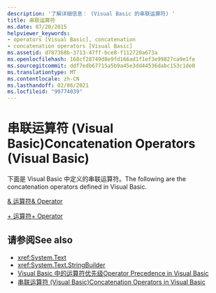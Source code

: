 ```yaml
---
description: '了解详细信息： (Visual Basic 的串联运算符) '
title: 串联运算符
ms.date: 07/20/2015
helpviewer_keywords:
- operators [Visual Basic], concatenation
- concatenation operators [Visual Basic]
ms.assetid: d787368b-3713-47ff-bce8-f112720a673a
ms.openlocfilehash: 168cf28749d8e9fd166ad1f1ef3e99827ca9e1fe
ms.sourcegitcommit: ddf7edb67715a5b9a45e3dd44536dabc153c1de0
ms.translationtype: MT
ms.contentlocale: zh-CN
ms.lasthandoff: 02/06/2021
ms.locfileid: "99774039"
---
```

# <a name="concatenation-operators-visual-basic"></a><span data-ttu-id="baf68-103">串联运算符 (Visual Basic)</span><span class="sxs-lookup"><span data-stu-id="baf68-103">Concatenation Operators (Visual Basic)</span></span>

<span data-ttu-id="baf68-104">下面是 Visual Basic 中定义的串联运算符。</span><span class="sxs-lookup"><span data-stu-id="baf68-104">The following are the concatenation operators defined in Visual Basic.</span></span>  
  
 [<span data-ttu-id="baf68-105">& 运算符</span><span class="sxs-lookup"><span data-stu-id="baf68-105">& Operator</span></span>](concatenation-operator.md)  
  
 [<span data-ttu-id="baf68-106">+ 运算符</span><span class="sxs-lookup"><span data-stu-id="baf68-106">+ Operator</span></span>](addition-operator.md)  
  
## <a name="see-also"></a><span data-ttu-id="baf68-107">请参阅</span><span class="sxs-lookup"><span data-stu-id="baf68-107">See also</span></span>

- <xref:System.Text>
- <xref:System.Text.StringBuilder>
- [<span data-ttu-id="baf68-108">Visual Basic 中的运算符优先级</span><span class="sxs-lookup"><span data-stu-id="baf68-108">Operator Precedence in Visual Basic</span></span>](operator-precedence.md)
- [<span data-ttu-id="baf68-109">串联运算符 (Visual Basic)</span><span class="sxs-lookup"><span data-stu-id="baf68-109">Concatenation Operators in Visual Basic</span></span>](../../programming-guide/language-features/operators-and-expressions/concatenation-operators.md)
